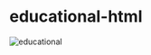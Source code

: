 # educational-html
![educational](https://user-images.githubusercontent.com/1543836/170985328-bd5da760-1a74-4d7c-a0bf-3efcbbe1618c.png)
